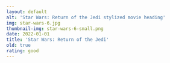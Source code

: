 ```yaml
---
layout: default
alt: 'Star Wars: Return of the Jedi stylized movie heading'
img: star-wars-6.jpg
thumbnail-img: star-wars-6-small.png
date: 2022-01-01
title: 'Star Wars: Return of the Jedi'
old: true
rating: good
---
```

